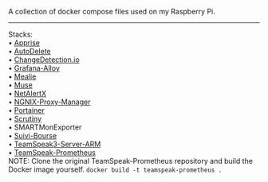A collection of docker compose files used on my Raspberry Pi.

---

Stacks:<br/>
• [Apprise](https://github.com/caronc/apprise)<br/>
• [AutoDelete](https://github.com/riking/AutoDelete)<br/>
• [ChangeDetection.io](https://github.com/dgtlmoon/changedetection.io)<br/>
• [Grafana-Alloy](https://github.com/grafana/alloy)<br/>
• [Mealie](https://github.com/mealie-recipes/mealie)<br/>
• [Muse](https://github.com/museofficial/muse)<br/>
• [NetAlertX](https://github.com/jokob-sk/NetAlertX)<br/>
• [NGNIX-Proxy-Manager](https://github.com/NginxProxyManager/nginx-proxy-manager)<br/>
• [Portainer](https://github.com/portainer/portainer)<br/>
• [Scrutiny](https://github.com/AnalogJ/scrutiny)<br/>
• SMARTMonExporter<br/>
• [Suivi-Bourse](https://github.com/pbrissaud/suivi-bourse)<br/>
• [TeamSpeak3-Server-ARM](https://https://github.com/ertagh/teamspeak3-server-arm)<br/>
• [TeamSpeak-Prometheus](https://github.com/TilmannF/teamspeak-prometheus)<br/> NOTE: Clone the original TeamSpeak-Prometheus repository and build the Docker image yourself. `docker build -t teamspeak-prometheus .`
